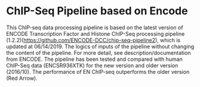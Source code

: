 # ChIP-Seq Pipeline based on Encode
This ChIP-seq data processing pipeline is based on the latest version of ENCODE Transcription Factor and Histone ChIP-Seq processing pipeline (1.2.2)(https://github.com/ENCODE-DCC/chip-seq-pipeline2), which is updated at 06/14/2019. The logics of inputs of the pipeline without changing the content of the pipeline. For more detail, see description/documentation from ENCODE. The pipeline has been tested and compared with human ChIP-Seq data (ENCSR936XTK) for the new version and older version (2016/10).
The performance of EN ChIP-seq outperforms the older version (Red Arrow).
